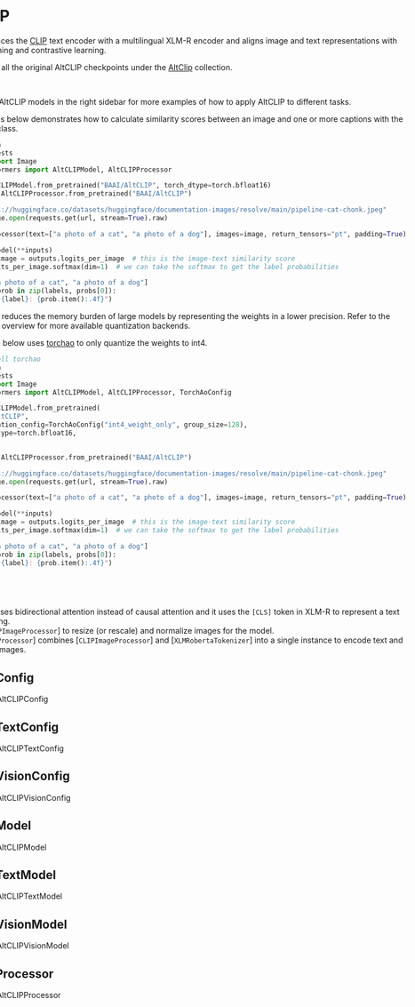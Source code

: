 <!--Copyright 2022 The HuggingFace Team. All rights reserved.

Licensed under the Apache License, Version 2.0 (the "License"); you may not use this file except in compliance with
the License. You may obtain a copy of the License at

http://www.apache.org/licenses/LICENSE-2.0

Unless required by applicable law or agreed to in writing, software distributed under the License is distributed on
an "AS IS" BASIS, WITHOUT WARRANTIES OR CONDITIONS OF ANY KIND, either express or implied. See the License for the
specific language governing permissions and limitations under the License.

⚠️ Note that this file is in Markdown but contain specific syntax for our doc-builder (similar to MDX) that may not be
rendered properly in your Markdown viewer.

-->

<div style="float: right;">
  <div class="flex flex-wrap space-x-1">
    <img alt="PyTorch" src="https://img.shields.io/badge/PyTorch-DE3412?style=flat&logo=pytorch&logoColor=white">
</div>

# AltCLIP

[AltCLIP](https://huggingface.co/papers/2211.06679) replaces the [CLIP](./clip) text encoder with a multilingual XLM-R encoder and aligns image and text representations with teacher learning and contrastive learning.

You can find all the original AltCLIP checkpoints under the [AltClip](https://huggingface.co/collections/BAAI/alt-clip-diffusion-66987a97de8525205f1221bf) collection.

> [!TIP]
> Click on the AltCLIP models in the right sidebar for more examples of how to apply AltCLIP to different tasks.

The examples below demonstrates how to calculate similarity scores between an image and one or more captions with the [`AutoModel`] class.

<hfoptions id="usage">
<hfoption id="AutoModel">

```python
import torch
import requests
from PIL import Image
from transformers import AltCLIPModel, AltCLIPProcessor

model = AltCLIPModel.from_pretrained("BAAI/AltCLIP", torch_dtype=torch.bfloat16)
processor = AltCLIPProcessor.from_pretrained("BAAI/AltCLIP")

url = "https://huggingface.co/datasets/huggingface/documentation-images/resolve/main/pipeline-cat-chonk.jpeg"
image = Image.open(requests.get(url, stream=True).raw)

inputs = processor(text=["a photo of a cat", "a photo of a dog"], images=image, return_tensors="pt", padding=True)

outputs = model(**inputs)
logits_per_image = outputs.logits_per_image  # this is the image-text similarity score
probs = logits_per_image.softmax(dim=1)  # we can take the softmax to get the label probabilities

labels = ["a photo of a cat", "a photo of a dog"]
for label, prob in zip(labels, probs[0]):
    print(f"{label}: {prob.item():.4f}")
```

</hfoption>
</hfoptions>

Quantization reduces the memory burden of large models by representing the weights in a lower precision. Refer to the [Quantization](../quantization/overview) overview for more available quantization backends.

The example below uses [torchao](../quantization/torchao) to only quantize the weights to int4.

```python
# !pip install torchao
import torch
import requests
from PIL import Image
from transformers import AltCLIPModel, AltCLIPProcessor, TorchAoConfig

model = AltCLIPModel.from_pretrained(
    "BAAI/AltCLIP",
    quantization_config=TorchAoConfig("int4_weight_only", group_size=128),
    torch_dtype=torch.bfloat16,
)

processor = AltCLIPProcessor.from_pretrained("BAAI/AltCLIP")

url = "https://huggingface.co/datasets/huggingface/documentation-images/resolve/main/pipeline-cat-chonk.jpeg"
image = Image.open(requests.get(url, stream=True).raw)

inputs = processor(text=["a photo of a cat", "a photo of a dog"], images=image, return_tensors="pt", padding=True)

outputs = model(**inputs)
logits_per_image = outputs.logits_per_image  # this is the image-text similarity score
probs = logits_per_image.softmax(dim=1)  # we can take the softmax to get the label probabilities

labels = ["a photo of a cat", "a photo of a dog"]
for label, prob in zip(labels, probs[0]):
    print(f"{label}: {prob.item():.4f}")
```

## Notes

- AltCLIP uses bidirectional attention instead of causal attention and it uses the `[CLS]` token in XLM-R to represent a text embedding.
- Use [`CLIPImageProcessor`] to resize (or rescale) and normalize images for the model.
- [`AltCLIPProcessor`] combines [`CLIPImageProcessor`] and [`XLMRobertaTokenizer`] into a single instance to encode text and prepare images.

## AltCLIPConfig
[[autodoc]] AltCLIPConfig

## AltCLIPTextConfig
[[autodoc]] AltCLIPTextConfig

## AltCLIPVisionConfig
[[autodoc]] AltCLIPVisionConfig

## AltCLIPModel
[[autodoc]] AltCLIPModel

## AltCLIPTextModel
[[autodoc]] AltCLIPTextModel

## AltCLIPVisionModel
[[autodoc]] AltCLIPVisionModel

## AltCLIPProcessor
[[autodoc]] AltCLIPProcessor
